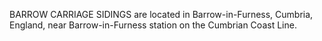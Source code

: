 BARROW CARRIAGE SIDINGS are located in Barrow-in-Furness, Cumbria, England, near Barrow-in-Furness station on the Cumbrian Coast Line.
